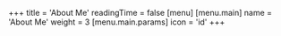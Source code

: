 +++
title = 'About Me'
readingTime = false
[menu]
    [menu.main]
        name = 'About Me'
        weight = 3
        [menu.main.params]
            icon = 'id'
+++

<!-- CS student. Trance musician.

[My Portfolio](/about-me/portfolio/)

[Listen to my releases](/about-me/music/)

## 🌐Where am I from?

Chinese American living in the U.S. for university. My culture is more bound to the Chinese side. Though I am happy to make and have made many friends with diverse backgrounds.

## 🎼Favorite Music Genre?

Uplifting trance, being energetic while not losing any richness of emotion, is also the most mainstream subgenre of trance music

## 🕰️What am I doing now?

- Learning coursework at school
- Looking for internships in computer science
- Producing more demo tracks to improve skills
- Aiming to sign world class trance label recordings
-->